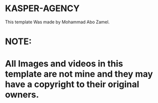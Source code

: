 # KASPER-AGENCY
This template Was made by Mohammad Abo Zamel.

# NOTE:
# All Images and videos in this template are not mine and they may have a copyright to their original owners.

